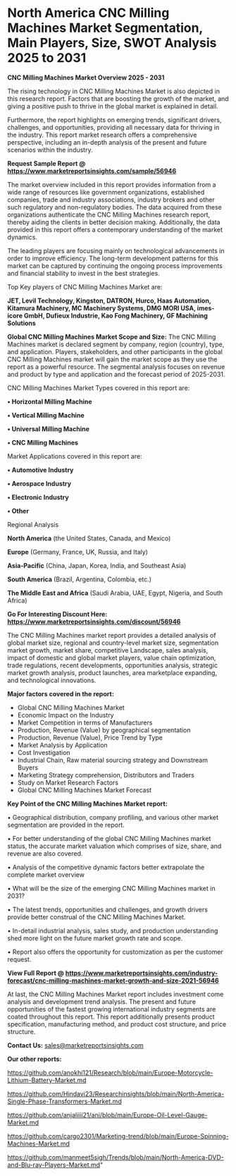 # North America CNC Milling Machines Market Segmentation, Main Players, Size, SWOT Analysis 2025 to 2031

<Strong> CNC Milling Machines Market Overview 2025 - 2031</strong>

The rising technology in CNC Milling Machines Market is also depicted in this research report. Factors that are boosting the growth of the market, and giving a positive push to thrive in the global market is explained in detail.

Furthermore, the report highlights on emerging trends, significant drivers, challenges, and opportunities, providing all necessary data for thriving in the industry. This report market research offers a comprehensive perspective, including an in-depth analysis of the present and future scenarios within the industry.

<strong>Request Sample Report @ <a href=https://www.marketreportsinsights.com/sample/56946>https://www.marketreportsinsights.com/sample/56946</a></strong>

The market overview included in this report provides information from a wide range of resources like government organizations, established companies, trade and industry associations, industry brokers and other such regulatory and non-regulatory bodies. The data acquired from these organizations authenticate the CNC Milling Machines research report, thereby aiding the clients in better decision making. Additionally, the data provided in this report offers a contemporary understanding of the market dynamics.

The leading players are focusing mainly on technological advancements in order to improve efficiency. The long-term development patterns for this market can be captured by continuing the ongoing process improvements and financial stability to invest in the best strategies.

Top Key players of CNC Milling Machines Market are:

<strong>JET, Levil Technology, Kingston, DATRON, Hurco, Haas Automation, Kitamura Machinery, MC Machinery Systems, DMG MORI USA, imes-icore GmbH, Dufieux Industrie, Kao Fong Machinery, GF Machining Solutions</strong>

<strong><b>Global CNC Milling Machines Market Scope and Size:</b></strong>
The CNC Milling Machines market is declared segment by company, region (country), type, and application. Players, stakeholders, and other participants in the global CNC Milling Machines market will gain the market scope as they use the report as a powerful resource. The segmental analysis focuses on revenue and product by type and application and the forecast period of 2025-2031.

CNC Milling Machines Market Types covered in this report are:

<strong>• Horizontal Milling Machine

• Vertical Milling Machine

• Universal Milling Machine

• CNC Milling Machines</strong>

Market Applications covered in this report are:

<strong>• Automotive Industry

• Aerospace Industry

• Electronic Industry

• Other</strong> 

Regional Analysis

<strong>North America</strong> (the United States, Canada, and Mexico)

<strong>Europe</strong> (Germany, France, UK, Russia, and Italy)

<strong>Asia-Pacific</strong> (China, Japan, Korea, India, and Southeast Asia)

<strong>South America</strong> (Brazil, Argentina, Colombia, etc.)

<strong>The Middle East and Africa</strong> (Saudi Arabia, UAE, Egypt, Nigeria, and South Africa)

<strong>Go For Interesting Discount Here: <a href=https://www.marketreportsinsights.com/discount/56946>https://www.marketreportsinsights.com/discount/56946</a></strong>

The CNC Milling Machines market report provides a detailed analysis of global market size, regional and country-level market size, segmentation market growth, market share, competitive Landscape, sales analysis, impact of domestic and global market players, value chain optimization, trade regulations, recent developments, opportunities analysis, strategic market growth analysis, product launches, area marketplace expanding, and technological innovations.

<strong><b>Major factors covered in the report:</b></strong>
<ul>
  <li>Global CNC Milling Machines Market </li>
  <li>Economic Impact on the Industry</li>
  <li>Market Competition in terms of Manufacturers</li>
  <li>Production, Revenue (Value) by geographical segmentation</li>
  <li>Production, Revenue (Value), Price Trend by Type</li>
  <li>Market Analysis by Application</li>
  <li>Cost Investigation</li>
  <li>Industrial Chain, Raw material sourcing strategy and Downstream Buyers</li>
  <li>Marketing Strategy comprehension, Distributors and Traders</li>
  <li>Study on Market Research Factors</li>
  <li>Global CNC Milling Machines Market Forecast</li>
</ul>

<strong><b>Key Point of the CNC Milling Machines Market report:</b></strong>

• Geographical distribution, company profiling, and various other market segmentation are provided in the report.

• For better understanding of the global CNC Milling Machines market status, the accurate market valuation which comprises of size, share, and revenue are also covered.

• Analysis of the competitive dynamic factors better extrapolate the complete market overview

• What will be the size of the emerging CNC Milling Machines market in 2031?

• The latest trends, opportunities and challenges, and growth drivers provide better construal of the CNC Milling Machines Market.

• In-detail industrial analysis, sales study, and production understanding shed more light on the future market growth rate and scope.

• Report also offers the opportunity for customization as per the customer request.

<strong><b>View Full Report @ <a href=https://www.marketreportsinsights.com/industry-forecast/cnc-milling-machines-market-growth-and-size-2021-56946>https://www.marketreportsinsights.com/industry-forecast/cnc-milling-machines-market-growth-and-size-2021-56946</a></b></strong>


At last, the CNC Milling Machines Market report includes investment come analysis and development trend analysis. The present and future opportunities of the fastest growing international industry segments are coated throughout this report. This report additionally presents product specification, manufacturing method, and product cost structure, and price structure.

<strong>Contact Us:</strong>
sales@marketreportsinsights.com

<strong>Our other reports:</strong>

<a href=https://github.com/anokhi121/Research/blob/main/Europe-Motorcycle-Lithium-Battery-Market.md>https://github.com/anokhi121/Research/blob/main/Europe-Motorcycle-Lithium-Battery-Market.md</a>

<a href=https://github.com/Hindavi23/Researchinsights/blob/main/North-America-Single-Phase-Transformers-Market.md>https://github.com/Hindavi23/Researchinsights/blob/main/North-America-Single-Phase-Transformers-Market.md</a>

<a href=https://github.com/anjaliiii21/ani/blob/main/Europe-Oil-Level-Gauge-Market.md>https://github.com/anjaliiii21/ani/blob/main/Europe-Oil-Level-Gauge-Market.md</a>

<a href=https://github.com/cargo2301/Marketing-trend/blob/main/Europe-Spinning-Machines-Market.md>https://github.com/cargo2301/Marketing-trend/blob/main/Europe-Spinning-Machines-Market.md</a>

<a href=https://github.com/manmeet5sigh/Trends/blob/main/North-America-DVD-and-Blu-ray-Players-Market.md>https://github.com/manmeet5sigh/Trends/blob/main/North-America-DVD-and-Blu-ray-Players-Market.md</a>"
